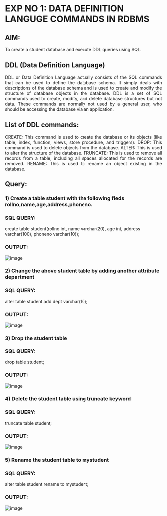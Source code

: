 # EXP NO 1: DATA DEFINITION LANGUGE COMMANDS IN RDBMS

## AIM:
To create a student database and execute DDL queries using SQL.


## DDL (Data Definition Language)
<div align="justify">
DDL or Data Definition Language actually consists of the SQL commands that can be used to define the database schema. It simply deals with descriptions of the database schema and is used to create and modify the structure of database objects in the database. DDL is a set of SQL commands used to create, modify, and delete database structures but not data. These commands are normally not used by a general user, who should be accessing the database via an application.
</div>
 
## List of DDL commands: 
<div align="justify">
CREATE: This command is used to create the database or its objects (like table, index, function, views, store procedure, and triggers).
DROP: This command is used to delete objects from the database.
ALTER: This is used to alter the structure of the database.
TRUNCATE: This is used to remove all records from a table, including all spaces allocated for the records are removed.
RENAME: This is used to rename an object existing in the database.
</div>

## Query:
### 1) Create a table student with the following fieds rollno,name,age,address,phoneno.

### SQL QUERY: 
 create table student(rollno int, name varchar(20), age int, address varchar(100), phoneno varchar(10));

### OUTPUT:
![image](https://github.com/Prasannalakshmiganesan/F2_DBMS/assets/118610231/d4aa3c36-5743-47de-9de2-224d56eb89cd)

### 2) Change the above student table by adding another attribute department

### SQL QUERY: 
alter table student add dept varchar(10);

### OUTPUT:
![image](https://github.com/Prasannalakshmiganesan/F2_DBMS/assets/118610231/ee8bc4e5-fec4-40a5-9e06-0425fa150ecd)


### 3) Drop the student table
 
### SQL QUERY: 
drop table student;

### OUTPUT:
![image](https://github.com/Prasannalakshmiganesan/F2_DBMS/assets/118610231/3ce36d4e-d455-4bf7-b6fd-5153a7cd2465)


### 4) Delete the student table using truncate keyword

### SQL QUERY: 
truncate table student;

### OUTPUT:
![image](https://github.com/Prasannalakshmiganesan/F2_DBMS/assets/118610231/e1ec3d24-63ed-4c60-a715-1bd0ab54a09e)


### 5) Rename the student table to mystudent

### SQL QUERY: 
alter table student rename to mystudent;

### OUTPUT:
![image](https://github.com/Prasannalakshmiganesan/F2_DBMS/assets/118610231/53ea4f2d-ba7e-489b-8c95-96f689efa45a)
